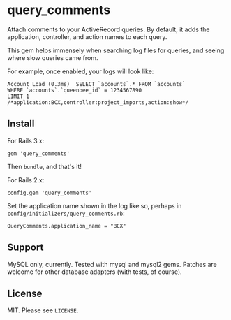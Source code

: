# query_comments

Attach comments to your ActiveRecord queries. By default, it adds the application, controller, and action names to each query.

This gem helps immensely when searching log files for queries, and seeing where slow queries came from.

For example, once enabled, your logs will look like:

    Account Load (0.3ms)  SELECT `accounts`.* FROM `accounts` 
    WHERE `accounts`.`queenbee_id` = 1234567890 
    LIMIT 1 
    /*application:BCX,controller:project_imports,action:show*/

## Install

For Rails 3.x:

    gem 'query_comments'

Then `bundle`, and that's it!

For Rails 2.x:

    config.gem 'query_comments'

Set the application name shown in the log like so, perhaps in `config/initializers/query_comments.rb`:

    QueryComments.application_name = "BCX"

## Support

MySQL only, currently. Tested with mysql and mysql2 gems. Patches are welcome for other database adapters (with tests, of course).

## License

MIT. Please see `LICENSE`.

